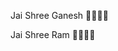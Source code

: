                                                                  
 
Jai Shree Ganesh 👏🏻🌸🌼

Jai Shree Ram 👏🏻🌸🌼
   
